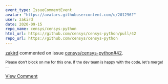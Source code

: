 ```yaml
---
event_type: IssueCommentEvent
avatar: "https://avatars.githubusercontent.com/u/201296?"
user: zakird
date: 2020-09-15
repo_name: censys/censys-python
html_url: https://github.com/censys/censys-python/pull/42
repo_url: https://github.com/censys/censys-python
---
```


<a href='https://github.com/zakird' target='_blank'>zakird</a> commented on issue <a href='https://github.com/censys/censys-python/pull/42' target='_blank'>censys/censys-python#42</a>.

<small>Please don't block on me for this one. If the dev team is happy with the code, let's merge! ...</small>

<a href='https://github.com/censys/censys-python/pull/42' target='_blank'>View Comment</a>